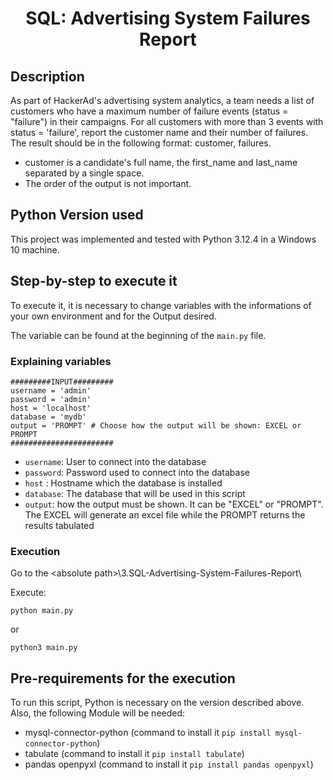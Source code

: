 <!DOCTYPE html>
<html lang="en">

<head>
  <meta charset="UTF-8">
</head>

<body>
  <h1 align="center"> SQL: Advertising System Failures Report </h1>
</body>


## Description

As part of HackerAd's advertising system analytics, a team needs a list of customers who have a maximum number of failure events (status = "failure") in their campaigns. For all customers with more than 3 events with status = 'failure', report the customer name and their number of failures. The result should be in the following format: customer, failures.

- customer is a candidate's full name, the first_name and last_name separated by a single space.
- The order of the output is not important.

## Python Version used
This project was implemented and tested with Python 3.12.4 in a Windows 10 machine.

##  Step-by-step to execute it

To execute it, it is necessary to change variables with the informations of your own environment and for the Output desired.

The variable can be found at the beginning of the ````main.py```` file.

### Explaining variables

````commandline
#########INPUT#########
username = 'admin'
password = 'admin'
host = 'localhost'
database = 'mydb'
output = 'PROMPT' # Choose how the output will be shown: EXCEL or PROMPT
#######################
````

- ````username````: User to connect into the database
- ````password````: Password used to connect into the database
- ````host```` : Hostname which the database is installed
- ````database````: The database that will be used in this script
- ````output````: how the output must be shown. It can be "EXCEL" or "PROMPT". The EXCEL will generate an excel file while the PROMPT returns the results tabulated

### Execution

Go to the \<absolute path>\3.SQL-Advertising-System-Failures-Report\

Execute:

````commandline
python main.py
````
or
````commandline
python3 main.py
````

## Pre-requirements for the execution

To run this script, Python is necessary on the version described above. Also, the following Module will be needed:
- mysql-connector-python (command to install it ````pip install mysql-connector-python````)
- tabulate (command to install it ````pip install tabulate````)
- pandas openpyxl (command to install it ````pip install pandas openpyxl````)
